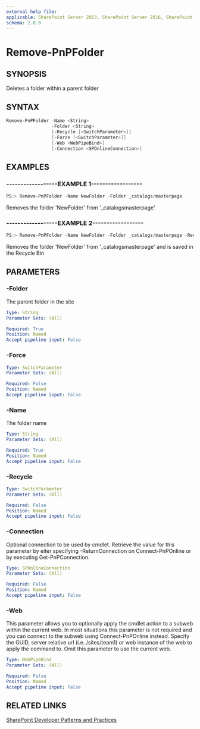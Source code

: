 ```yaml
---
external help file:
applicable: SharePoint Server 2013, SharePoint Server 2016, SharePoint Online
schema: 2.0.0
---
```

# Remove-PnPFolder

## SYNOPSIS
Deletes a folder within a parent folder

## SYNTAX 

```powershell
Remove-PnPFolder -Name <String>
                 -Folder <String>
                 [-Recycle [<SwitchParameter>]]
                 [-Force [<SwitchParameter>]]
                 [-Web <WebPipeBind>]
                 [-Connection <SPOnlineConnection>]
```

## EXAMPLES

### ------------------EXAMPLE 1------------------
```powershell
PS:> Remove-PnPFolder -Name NewFolder -Folder _catalogs/masterpage
```

Removes the folder 'NewFolder' from '_catalogsmasterpage'

### ------------------EXAMPLE 2------------------
```powershell
PS:> Remove-PnPFolder -Name NewFolder -Folder _catalogs/masterpage -Recycle
```

Removes the folder 'NewFolder' from '_catalogsmasterpage' and is saved in the Recycle Bin

## PARAMETERS

### -Folder
The parent folder in the site

```yaml
Type: String
Parameter Sets: (All)

Required: True
Position: Named
Accept pipeline input: False
```

### -Force


```yaml
Type: SwitchParameter
Parameter Sets: (All)

Required: False
Position: Named
Accept pipeline input: False
```

### -Name
The folder name

```yaml
Type: String
Parameter Sets: (All)

Required: True
Position: Named
Accept pipeline input: False
```

### -Recycle


```yaml
Type: SwitchParameter
Parameter Sets: (All)

Required: False
Position: Named
Accept pipeline input: False
```

### -Connection
Optional connection to be used by cmdlet. Retrieve the value for this parameter by eiter specifying -ReturnConnection on Connect-PnPOnline or by executing Get-PnPConnection.

```yaml
Type: SPOnlineConnection
Parameter Sets: (All)

Required: False
Position: Named
Accept pipeline input: False
```

### -Web
This parameter allows you to optionally apply the cmdlet action to a subweb within the current web. In most situations this parameter is not required and you can connect to the subweb using Connect-PnPOnline instead. Specify the GUID, server relative url (i.e. /sites/team1) or web instance of the web to apply the command to. Omit this parameter to use the current web.

```yaml
Type: WebPipeBind
Parameter Sets: (All)

Required: False
Position: Named
Accept pipeline input: False
```

## RELATED LINKS

[SharePoint Developer Patterns and Practices](http://aka.ms/sppnp)